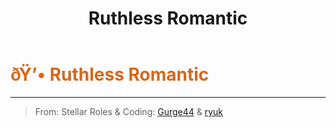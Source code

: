 ﻿---
lang: en-US
title: Ruthless Romantic
prev:
next:
---

# <font color="#d2691e">ðŸ’• <b>Ruthless Romantic</b></font> <Badge text="Secondary" type="tip" vertical="middle"/>
---

> From: Stellar Roles & Coding: [Gurge44](#) & [ryuk](#)
